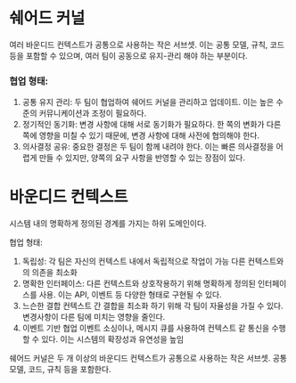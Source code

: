 # 쉐어드 커널
여러 바운디드 컨텍스트가 공통으로 사용하는 작은 서브셋.
이는 공통 모델, 규칙, 코드 등을 포함할 수 있으며, 여러 팀이 공동으로 유지-관리 해야 하는 부분이다.

### 협업 형태:
1. 공통 유지 관리: 두 팀이 협업하여 쉐어드 커널을 관리하고 업데이트.
   이는 높은 수준의 커뮤니케이션과 조정이 필요하다.
2. 정기적인 동기화: 변경 사항에 대해 서로 동기화가 필요하다.
   한 쪽의 변화가 다른 쪽에 영향을 미칠 수 있기 때문에, 변경 사항에 대해 사전에 협의해야 한다.
3. 의사결정 공유: 중요한 결정은 두 팀이 함께 내려야 한다.
   이는 빠른 의사결정을 어렵게 만들 수 있지만, 양쪽의 요구 사항을 반영할 수 있는 장점이 있다.

# 바운디드 컨텍스트
시스템 내의 명확하게 정의된 경계를 가지는 하위 도메인이다.

협업 형태:
1. 독립성: 각 팀은 자신의 컨텍스트 내에서 독립적으로 작업이 가능
   다른 컨텍스트와의 의존을 최소화
2. 명확한 인터페이스: 다른 컨텍스트와 상호작용하기 위해 명확하게 정의된 인터페이스를 사용.
   이는 API, 이벤트 등 다양한 형태로 구현될 수 있다.
3. 느슨한 결합
   컨텍스트 간 결합을 최소화 하기 위해 각 팀이 자율성을 가질 수 있다.
   변경사항이 다른 팀에 미치는 영향을 줄인다.
4. 이벤트 기반 협업
	이벤트 소싱이나, 메시지 큐를 사용하여 컨텍스트 같 통신을 수행할 수 있다.
	이는 시스템의 확장성과 유연성을 높임

쉐어드 커널은 두 개 이상의 바운디드 컨텍스트가 공통으로 사용하는 작은 서브셋.
공통 모델, 코드, 규칙 등을 포함한다.
